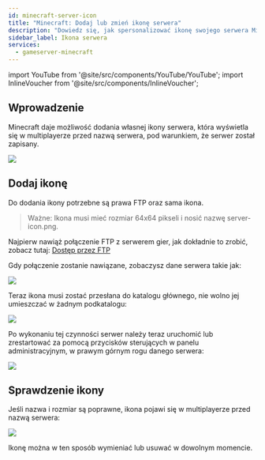 ```yaml
---
id: minecraft-server-icon
title: "Minecraft: Dodaj lub zmień ikonę serwera"
description: "Dowiedz się, jak spersonalizować ikonę swojego serwera Minecraft, która wyświetla się w multiplayerze i popraw wygląd swojego serwera → Sprawdź teraz"
sidebar_label: Ikona serwera
services:
  - gameserver-minecraft
---
```


import YouTube from '@site/src/components/YouTube/YouTube';
import InlineVoucher from '@site/src/components/InlineVoucher';


## Wprowadzenie
Minecraft daje możliwość dodania własnej ikony serwera, która wyświetla się w multiplayerze przed nazwą serwera, pod warunkiem, że serwer został zapisany.

![](https://screensaver01.zap-hosting.com/index.php/s/zFQLZmRrLWrKN7r/preview)

<YouTube videoId="m5mpKcd9Ur0" imageSrc="https://screensaver01.zap-hosting.com/index.php/s/5EzyAm8SzqDemqf/preview" title="Jak zmienić IKONĘ na swoim serwerze Minecraft" description="Wolisz zobaczyć wszystko w akcji, żeby lepiej zrozumieć? Mamy to! Zanurz się w naszym wideo, które wszystko Ci wyjaśni. Niezależnie czy się spieszysz, czy po prostu wolisz chłonąć wiedzę w najbardziej angażujący sposób!"/>

<InlineVoucher />

## Dodaj ikonę

Do dodania ikony potrzebne są prawa FTP oraz sama ikona.

>Ważne: Ikona musi mieć rozmiar 64x64 pikseli i nosić nazwę server-icon.png.

Najpierw nawiąż połączenie FTP z serwerem gier, jak dokładnie to zrobić, zobacz tutaj: [Dostęp przez FTP](gameserver-ftpaccess.md)

Gdy połączenie zostanie nawiązane, zobaczysz dane serwera takie jak:

![](https://screensaver01.zap-hosting.com/index.php/s/jKDxAfWzgiepiTE/preview)

Teraz ikona musi zostać przesłana do katalogu głównego, nie wolno jej umieszczać w żadnym podkatalogu:

![](https://screensaver01.zap-hosting.com/index.php/s/dNWE4W5KQ8XgsQs/preview)

Po wykonaniu tej czynności serwer należy teraz uruchomić lub zrestartować za pomocą przycisków sterujących w panelu administracyjnym, w prawym górnym rogu danego serwera:

![](https://screensaver01.zap-hosting.com/index.php/s/D4RGqboisxJoBa9/preview)

## Sprawdzenie ikony

Jeśli nazwa i rozmiar są poprawne, ikona pojawi się w multiplayerze przed nazwą serwera:

![](https://screensaver01.zap-hosting.com/index.php/s/qzoySiJAPReZDfc/preview)

Ikonę można w ten sposób wymieniać lub usuwać w dowolnym momencie.

<InlineVoucher />